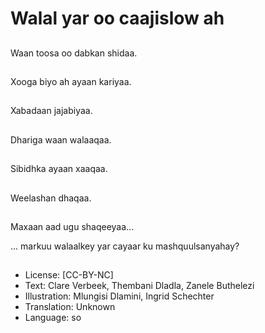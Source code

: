# Walal yar oo caajislow ah

##
Waan toosa oo dabkan shidaa.

##
Xooga biyo ah ayaan kariyaa.

##
Xabadaan jajabiyaa.

##
Dhariga waan walaaqaa.

##
Sibidhka ayaan xaaqaa.

##
Weelashan dhaqaa.

##
Maxaan aad ugu shaqeeyaa...

... markuu walaalkey yar cayaar ku mashquulsanyahay?

##
* License: [CC-BY-NC]
* Text: Clare Verbeek, Thembani Dladla, Zanele Buthelezi
* Illustration: Mlungisi Dlamini, Ingrid Schechter
* Translation: Unknown
* Language: so
